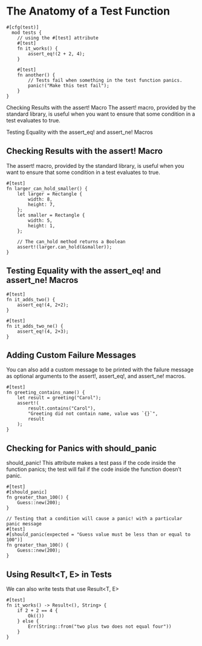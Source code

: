 # The Anatomy of a Test Function

    #[cfg(test)]
      mod tests {
        // using the #[test] attribute
        #[test]
        fn it_works() {
            assert_eq!(2 + 2, 4);
        }
      
        #[test]
        fn another() {
            // Tests fail when something in the test function panics. 
            panic!("Make this test fail");
        }
    }
  
  Checking Results with the assert! Macro
  The assert! macro, provided by the standard library, is useful when you want to ensure that some condition in a test evaluates to true.
  
  Testing Equality with the assert_eq! and assert_ne! Macros

## Checking Results with the assert! Macro
The assert! macro, provided by the standard library, is useful when you want to ensure that some condition in a test evaluates to true.

    #[test]
    fn larger_can_hold_smaller() {
        let larger = Rectangle {
            width: 8,
            height: 7,
        };
        let smaller = Rectangle {
            width: 5,
            height: 1,
        };

        // The can_hold method returns a Boolean
        assert!(larger.can_hold(&smaller));
    }

## Testing Equality with the assert_eq! and assert_ne! Macros

    #[test]
    fn it_adds_two() {
        assert_eq!(4, 2+2);
    }
    
    #[test]
    fn it_adds_two_ne() {
        assert_eq!(4, 2+3);
    }
    
## Adding Custom Failure Messages
You can also add a custom message to be printed with the failure message as optional arguments to the assert!, assert_eq!, and assert_ne! macros. 

    #[test]
    fn greeting_contains_name() {
        let result = greeting("Carol");
        assert!(
            result.contains("Carol"),
            "Greeting did not contain name, value was `{}`",
            result
        );
    }
    
  ## Checking for Panics with should_panic
  should_panic! This attribute makes a test pass if the code inside the function panics; the test will fail if the code inside the function doesn’t panic.
  
    #[test]
    #[should_panic]
    fn greater_than_100() {
        Guess::new(200);
    }
    
    // Testing that a condition will cause a panic! with a particular panic message
    #[test]
    #[should_panic(expected = "Guess value must be less than or equal to 100")]
    fn greater_than_100() {
        Guess::new(200);
    }

## Using Result<T, E> in Tests
We can also write tests that use Result<T, E>

    #[test]
    fn it_works() -> Result<(), String> {
        if 2 + 2 == 4 {
            Ok(())
        } else {
            Err(String::from("two plus two does not equal four"))
        }
    }

